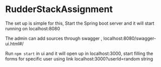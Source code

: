 # RudderStackAssignment
The set up is simple for this, Start the Spring boot server and it will start running on localhost:8080

The admin can add sources through swagger , localhost:8080/swagger-ui.html#/

Run `npm start` in ui and it will open up in localhost:3000, start filling the forms for specific user using link localhost:3000?userId=random string

